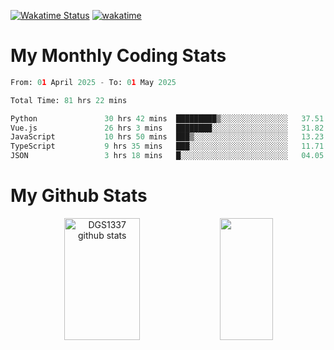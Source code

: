 [![Wakatime Status](https://github.com/noopurphalak/noopurphalak/workflows/wakatime-status-update/badge.svg)](https://github.com/noopurphalak/noopurphalak/actions/workflows/main.yml)
[![wakatime](https://wakatime.com/badge/user/80ace140-ef40-4fdd-b8ed-f3be3d2e1aea.svg)](https://wakatime.com/@80ace140-ef40-4fdd-b8ed-f3be3d2e1aea)

# My Monthly Coding Stats

<!--START_SECTION:waka-->

```python
From: 01 April 2025 - To: 01 May 2025

Total Time: 81 hrs 22 mins

Python               30 hrs 42 mins  █████████▒░░░░░░░░░░░░░░░   37.51 %
Vue.js               26 hrs 3 mins   ████████░░░░░░░░░░░░░░░░░   31.82 %
JavaScript           10 hrs 50 mins  ███▒░░░░░░░░░░░░░░░░░░░░░   13.23 %
TypeScript           9 hrs 35 mins   ███░░░░░░░░░░░░░░░░░░░░░░   11.71 %
JSON                 3 hrs 18 mins   █░░░░░░░░░░░░░░░░░░░░░░░░   04.05 %
```

<!--END_SECTION:waka-->

# My Github Stats
<div style="text-align: center;">
  <img width="49%" height="195px" src="https://github-readme-stats-sigma-five.vercel.app/api?username=noopurphalak&show_icons=true&count_private=true&hide_border=true&title_color=00FFFF&icon_color=00FFFF&text_color=00FFFF&bg_color=0d1117" alt="DGS1337 github stats" />
  <img width="41%" height="195px" src="https://github-readme-stats-sigma-five.vercel.app/api/top-langs/?username=noopurphalak&layout=compact&hide_border=true&title_color=00FFFF&text_color=00FFFF&bg_color=0d1117" />
</div>
